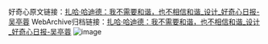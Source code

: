 好奇心原文链接：[扎哈·哈迪德：我不需要和谐，也不相信和谐_设计_好奇心日报-吴亭蓉](https://www.qdaily.com/articles/1331.html)
WebArchive归档链接：[扎哈·哈迪德：我不需要和谐，也不相信和谐_设计_好奇心日报-吴亭蓉](http://web.archive.org/web/20171019113438/http://www.qdaily.com/articles/1331.html)
![image](http://ww3.sinaimg.cn/large/007d5XDply1g3v4f8m4pij30u04pwb29)